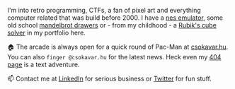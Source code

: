 I'm into retro programming, CTFs, a fan of pixel art 
and everything computer related that was build before 2000.
 I have a [nes emulator](https://nes.csokavar.hu), 
some old school [mandelbrot drawers](https://mandelbrot.csokavar.hu) 
or - from my childhood -  a [Rubik's cube solver](https://rubik.csokavar.hu)
in my portfolio here.

🏠  The arcade is always open for a quick round of Pac-Man at
 [csokavar.hu](https://csokavar.hu/about). You can 
also `finger @csokavar.hu` for the latest news. Heck even my 
[404 page](https://404.csokavar.hu) is a text adventure.

📫 Contact me at [LinkedIn](https://www.linkedin.com/in/ncsdavid/) for 
serious business or [Twitter](https://twitter.com/encse) for fun stuff.
